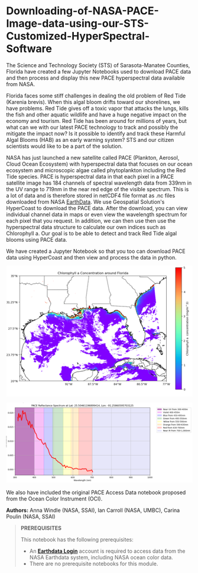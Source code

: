 # Downloading-of-NASA-PACE-Image-data-using-our-STS-Customized-HyperSpectral-Software
The Science and Technology Society (STS) of Sarasota-Manatee Counties, Florida have created a few Jupyter Notebooks used to download PACE data and then process and display this new PACE hyperspectral data available from NASA. 

Florida faces some stiff challenges in dealing the old problem of Red Tide (Karenia brevis). When this algal bloom drifts toward our shorelines, we have problems. Red Tide gives off a toxic vapor that attacks the lungs, kills the fish and other aquatic wildlife and have a huge negative impact on the economy and tourism. Red Tide has been around for millions of years, but what can we with our latest PACE technology to track and possibly the mitigate the impact now? Is it possible to identify and track these Harmful Algal Blooms (HAB) as an early warning system? STS and our citizen scientists would like to be a part of the solution.    

NASA has just launched a new satellite called PACE (Plankton, Aerosol, Cloud Ocean Ecosystem) with hyperspectral data that focuses on our ocean ecosystem and microscopic algae called phytoplankton including the Red Tide species. PACE is hyperspectral data in that each pixel in a PACE satellite image has 184 channels of spectral wavelength data from 339nm in the UV range to 719nm in the near red edge of the visible spectrum. This is a lot of data and is therefore stored in netCDF4 file format as .nc files downloaded from NASA [EarthData](https://urs.earthdata.nasa.gov/). We use Geospatial Solution's HyperCoast to download the PACE data. After the download, you can view individual channel data in maps or even view the wavelength spectrum for each pixel that you request. In addition, we can then use then use the hyperspectral data structure to calculate our own indices such as Chlorophyll a. Our goal is to be able to detect and track Red Tide algal blooms using PACE data. 

We have created a Jupyter Notebook so that you too can download PACE data using HyperCoast and then view and process the data in python.

![image1](chlor_a.png)


![image1](wavelength.png)

We also have included the original PACE Access Data notebook proposed from the Ocean Color Instrument (OCI).

**Authors:** Anna Windle (NASA, SSAI), Ian Carroll (NASA, UMBC), Carina Poulin (NASA, SSAI)

> **PREREQUISITES**
>
> This notebook has the following prerequisites:
> - An **<a href="https://urs.earthdata.nasa.gov/" target="_blank">Earthdata Login</a>**
>   account is required to access data from the NASA Earthdata system, including NASA ocean color data.
> - There are no prerequisite notebooks for this module.
